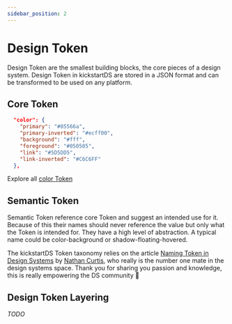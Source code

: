 ```yaml
---
sidebar_position: 2
---
```


# Design Token

Design Token are the smallest building blocks, the core pieces of a design system. Design Token in kickstartDS are stored in a JSON format and can be transformed to be used on any platform.

## Core Token

```json title="token-primitives.json"
  "color": {
    "primary": "#05566a",
    "primary-inverted": "#ecff00",
    "background": "#fff",
    "foreground": "#050505",
    "link": "#5D5DD5",
    "link-inverted": "#C6C6FF"
  },
```

Explore all [color Token](/docs/basics/tokens/color)

## Semantic Token

Semantic Token reference core Token and suggest an intended use for it. Because of this their names should never reference the value but only what the Token is intended for. They have a high level of abstraction. A typical name could be color-background or shadow-floating-hovered.

The kickstartDS Token taxonomy relies on the article [Naming Token in Design Systems](https://medium.com/eightshapes-llc/naming-tokens-in-design-systems-9e86c7444676) by [Nathan Curtis](https://medium.com/@nathanacurtis), who really is the number one mate in the design systems space. Thank you for sharing you passion and knowledge, this is really empowering the DS community 🙏

## Design Token Layering

_TODO_
